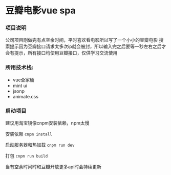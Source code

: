 豆瓣电影vue spa
====================
### 项目说明
公司项目刚做完有点空余时间，平时喜欢看电影所以写了一个小小的豆瓣电影
搜索提示因为豆瓣接口请求太多次ip就会被封，所以输入完之后要等一秒左右之后才会有提示，所有接口均使用豆瓣接口，仅供学习交流使用

### 所用技术栈:
* vue全家桶
* mint ui
* jsonp
* animate.css

### 启动项目
建议用淘宝镜像cnpm安装依赖，npm太慢

安装依赖 `cnpm install`

启动服务器和热加载 `cnpm run dev`

打包 `cnpm run build`

当有空余时间时和豆瓣开放更多api时会持续更新